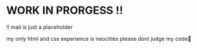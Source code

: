 # WORK IN PRORGESS !!

!! mail is just a placeholder

my only html and css experience is neocities please dont judge my code🙏
